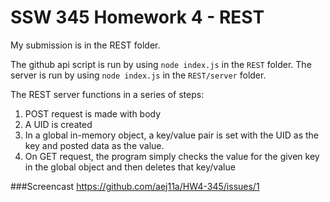 # SSW 345 Homework 4 - REST

My submission is in the REST folder.

The github api script is run by using `node index.js` in the `REST` folder.
The server is run by using `node index.js` in the `REST/server` folder.

The REST server functions in a series of steps:
1. POST request is made with body
2. A UID is created
3. In a global in-memory object, a key/value pair is set with the UID as the key and posted data as the value.
4. On GET request, the program simply checks the value for the given key in the global object and then deletes that key/value

###Screencast
https://github.com/aej11a/HW4-345/issues/1